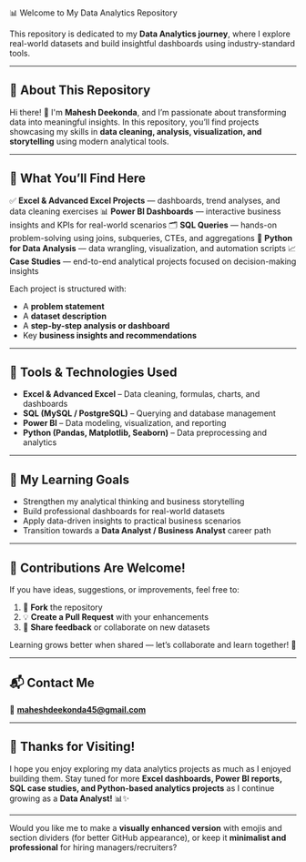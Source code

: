  📊 Welcome to My Data Analytics Repository

This repository is dedicated to my **Data Analytics journey**, where I explore real-world datasets and build insightful dashboards using industry-standard tools.

---

## 📘 About This Repository

Hi there! 👋 I'm **Mahesh Deekonda**, and I’m passionate about transforming data into meaningful insights.
In this repository, you’ll find projects showcasing my skills in **data cleaning, analysis, visualization, and storytelling** using modern analytical tools.

---

## 🧠 What You’ll Find Here

✅ **Excel & Advanced Excel Projects** — dashboards, trend analyses, and data cleaning exercises
📊 **Power BI Dashboards** — interactive business insights and KPIs for real-world scenarios
🗂️ **SQL Queries** — hands-on problem-solving using joins, subqueries, CTEs, and aggregations
🐍 **Python for Data Analysis** — data wrangling, visualization, and automation scripts
📈 **Case Studies** — end-to-end analytical projects focused on decision-making insights

Each project is structured with:

* A **problem statement**
* A **dataset description**
* A **step-by-step analysis or dashboard**
* Key **business insights and recommendations**

---

## 🧰 Tools & Technologies Used

* **Excel & Advanced Excel** – Data cleaning, formulas, charts, and dashboards
* **SQL (MySQL / PostgreSQL)** – Querying and database management
* **Power BI** – Data modeling, visualization, and reporting
* **Python (Pandas, Matplotlib, Seaborn)** – Data preprocessing and analytics

---

## 🚀 My Learning Goals

* Strengthen my analytical thinking and business storytelling
* Build professional dashboards for real-world datasets
* Apply data-driven insights to practical business scenarios
* Transition towards a **Data Analyst / Business Analyst** career path

---

## 🤝 Contributions Are Welcome!

If you have ideas, suggestions, or improvements, feel free to:

1. 🍴 **Fork** the repository
2. 💡 **Create a Pull Request** with your enhancements
3. 💬 **Share feedback** or collaborate on new datasets

Learning grows better when shared — let’s collaborate and learn together! 🙌

---

## 📬 Contact Me

📧 **[maheshdeekonda45@gmail.com](mailto:maheshdeekonda45@gmail.com)**


---

## 🙏 Thanks for Visiting!

I hope you enjoy exploring my data analytics projects as much as I enjoyed building them.
Stay tuned for more **Excel dashboards, Power BI reports, SQL case studies, and Python-based analytics projects** as I continue growing as a **Data Analyst!** 📊✨

---

Would you like me to make a **visually enhanced version** with emojis and section dividers (for better GitHub appearance), or keep it **minimalist and professional** for hiring managers/recruiters?
